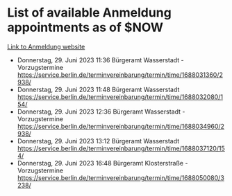 # List of available Anmeldung appointments as of $NOW
[Link to Anmeldung website](https://service.berlin.de/terminvereinbarung/termin/tag.php?termin=1&anliegen[]=120686&dienstleisterlist=122210,122217,327316,122219,327312,122227,327314,122231,327346,122243,327348,122254,122252,329742,122260,329745,122262,329748,122271,327278,122273,327274,122277,327276,330436,122280,327294,122282,327290,122284,327292,122291,327270,122285,327266,122286,327264,122296,327268,150230,329760,122297,327286,122294,327284,122312,329763,122314,329775,122304,327330,122311,327334,122309,327332,317869,122281,327352,122279,329772,122283,122276,327324,122274,327326,122267,329766,122246,327318,122251,327320,122257,327322,122208,327298,122226,327300&herkunft=http%3A%2F%2Fservice.berlin.de%2Fdienstleistung%2F120686%2F)
- Donnerstag, 29. Juni 2023 11:36 Bürgeramt Wasserstadt - Vorzugstermine https://service.berlin.de/terminvereinbarung/termin/time/1688031360/2938/
- Donnerstag, 29. Juni 2023 11:48 Bürgeramt Wasserstadt https://service.berlin.de/terminvereinbarung/termin/time/1688032080/154/
- Donnerstag, 29. Juni 2023 12:36 Bürgeramt Wasserstadt - Vorzugstermine https://service.berlin.de/terminvereinbarung/termin/time/1688034960/2938/
- Donnerstag, 29. Juni 2023 13:12 Bürgeramt Wasserstadt https://service.berlin.de/terminvereinbarung/termin/time/1688037120/154/
- Donnerstag, 29. Juni 2023 16:48 Bürgeramt Klosterstraße - Vorzugstermine https://service.berlin.de/terminvereinbarung/termin/time/1688050080/3238/
